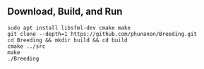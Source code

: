 
## Download, Build, and Run

    sudo apt install libsfml-dev cmake make
    git clone --depth=1 https://github.com/phunanon/Breeding.git
    cd Breeding && mkdir build && cd build
    cmake ../src
    make
    ./Breeding
